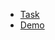 - [Task](https://github.com/rolling-scopes-school/tasks/blob/master/tasks/stage-1/portfolio/portfolio-ru.md)
- [Demo](https://sergej-karyuhin.github.io/portfolio/index.html)
